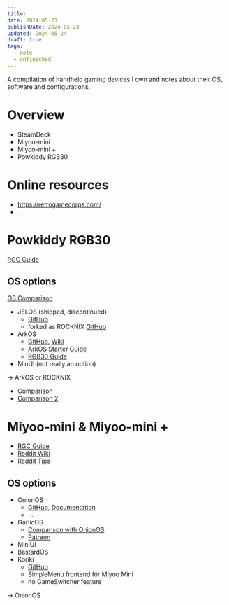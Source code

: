 ```yaml
---
title: 
date: 2024-05-23
publishDate: 2024-05-23
updated: 2024-05-24
draft: true
tags:
  - note
  - unfinished
---
```


A compilation of handheld gaming devices I own and notes about their OS, software and configurations.

# Overview

- SteamDeck
- Miyoo-mini
- Miyoo-mini +
- Powkiddy RGB30

# Online resources

- https://retrogamecorps.com/
- ...

# Powkiddy RGB30

[RGC Guide](https://retrogamecorps.com/2023/10/27/powkiddy-rgb30-starter-guide/)

## OS options

[OS Comparison](https://retrohandheldguides.com/powkiddy-rgb30-cfw-guide/)

- JELOS (shipped, discontinued)
	- [GitHub](https://github.com/JustEnoughLinuxOS/distribution)
	- forked as ROCKNIX [GitHub](https://github.com/ROCKNIX/distribution)
- ArkOS
	- [GitHub](https://github.com/christianhaitian/arkos), [Wiki](https://github.com/christianhaitian/arkos/wiki)
	- [ArkOS Starter Guide](https://retrogamecorps.com/2023/03/27/arkos-starter-guide/)
	- [RGB30 Guide](https://github.com/christianhaitian/arkos/wiki/Frequently-Asked-Questions---RGB30)
- MinUI (not really an option)

-> ArkOS or ROCKNIX
- [Comparison](https://www.reddit.com/r/SBCGaming/comments/1bzuhzw/arkos_vs_jelos/)
- [Comparison 2](https://www.reddit.com/r/SBCGaming/comments/1c4p8wr/which_fw_for_rgb30_is_better_for_me/)

# Miyoo-mini & Miyoo-mini +

- [RGC Guide](https://retrogamecorps.com/2022/05/15/miyoo-mini-v2-guide/)
- [Reddit Wiki](https://www.reddit.com/r/MiyooMini/wiki/index/)
- [Reddit Tips](https://www.reddit.com/r/MiyooMini/comments/unsy68/new_miyoo_mini_start_here/)

## OS options

- OnionOS 
	- [GitHub](https://github.com/OnionUI/Onion), [Documentation](https://onionui.github.io/)
	- ...
- GarlicOS
	- [Comparison with OnionOS](https://www.reddit.com/r/ANBERNIC/comments/129pt13/onion_os_and_garlic_os_difference/)
	- [Patreon](https://www.patreon.com/posts/92690050)
- MiniUI
- BastardOS
- Koriki
	- [GitHub](https://github.com/Rparadise-Team/Koriki)
	- SimpleMenu frontend for Miyoo Mini
	- no GameSwitcher feature

-> OnionOS